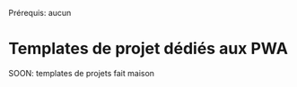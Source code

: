 <span class="requirements">Prérequis: aucun</span>

Templates de projet dédiés aux PWA
=================================================

SOON: templates de projets fait maison
